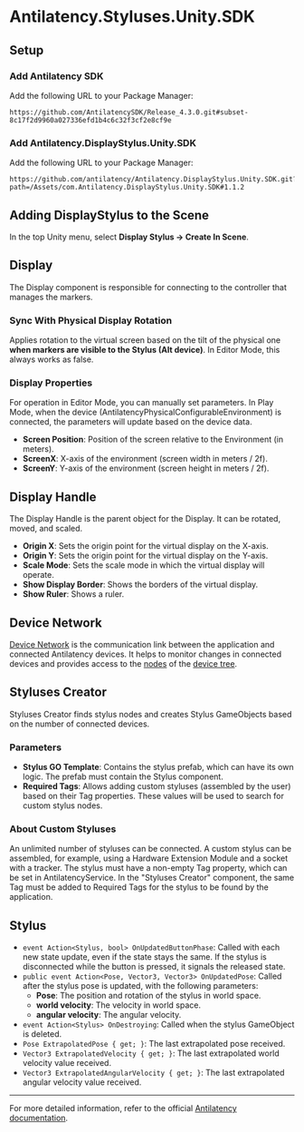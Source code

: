 # Antilatency.Styluses.Unity.SDK

## Setup

### Add Antilatency SDK
Add the following URL to your Package Manager:
```
https://github.com/AntilatencySDK/Release_4.3.0.git#subset-8c17f2d9960a027336efd1b4c6c32f3cf2e8cf9e
```

### Add Antilatency.DisplayStylus.Unity.SDK
Add the following URL to your Package Manager:
```
https://github.com/antilatency/Antilatency.DisplayStylus.Unity.SDK.git?path=/Assets/com.Antilatency.DisplayStylus.Unity.SDK#1.1.2
```

## Adding DisplayStylus to the Scene
In the top Unity menu, select **Display Stylus -> Create In Scene**.

## Display

The Display component is responsible for connecting to the controller that manages the markers.

### Sync With Physical Display Rotation
Applies rotation to the virtual screen based on the tilt of the physical one **when markers are visible to the Stylus (Alt device)**. In Editor Mode, this always works as false.

### Display Properties

For operation in Editor Mode, you can manually set parameters. In Play Mode, when the device (AntilatencyPhysicalConfigurableEnvironment) is connected, the parameters will update based on the device data.

- **Screen Position**: Position of the screen relative to the Environment (in meters).
- **ScreenX**: X-axis of the environment (screen width in meters / 2f).
- **ScreenY**: Y-axis of the environment (screen height in meters / 2f).

## Display Handle

The Display Handle is the parent object for the Display. It can be rotated, moved, and scaled.

- **Origin X**: Sets the origin point for the virtual display on the X-axis.
- **Origin Y**: Sets the origin point for the virtual display on the Y-axis.
- **Scale Mode**: Sets the scale mode in which the virtual display will operate.
- **Show Display Border**: Shows the borders of the virtual display.
- **Show Ruler**: Shows a ruler.

## Device Network

[Device Network](https://developers.antilatency.com/Terms/Antilatency_Device_Network_en.html) is the communication link between the application and connected Antilatency devices. It helps to monitor changes in connected devices and provides access to the [nodes](https://developers.antilatency.com/Terms/Node_en.html) of the [device tree](https://developers.antilatency.com/Terms/Antilatency_Device_Network_en.html#Device_tree).

## Styluses Creator

Styluses Creator finds stylus nodes and creates Stylus GameObjects based on the number of connected devices.

### Parameters

- **Stylus GO Template**: Contains the stylus prefab, which can have its own logic. The prefab must contain the Stylus component.
- **Required Tags**: Allows adding custom styluses (assembled by the user) based on their Tag properties. These values will be used to search for custom stylus nodes.

### About Custom Styluses

An unlimited number of styluses can be connected. A custom stylus can be assembled, for example, using a Hardware Extension Module and a socket with a tracker. The stylus must have a non-empty Tag property, which can be set in AntilatencyService. In the "Styluses Creator" component, the same Tag must be added to Required Tags for the stylus to be found by the application.

## Stylus

- `event Action<Stylus, bool> OnUpdatedButtonPhase`: Called with each new state update, even if the state stays the same. If the stylus is disconnected while the button is pressed, it signals the released state.
- `public event Action<Pose, Vector3, Vector3> OnUpdatedPose`: Called after the stylus pose is updated, with the following parameters:
  - **Pose**: The position and rotation of the stylus in world space.
  - **world velocity**: The velocity in world space.
  - **angular velocity**: The angular velocity.
- `event Action<Stylus> OnDestroying`: Called when the stylus GameObject is deleted.
- `Pose ExtrapolatedPose { get; }`: The last extrapolated pose received.
- `Vector3 ExtrapolatedVelocity { get; }`: The last extrapolated world velocity value received.
- `Vector3 ExtrapolatedAngularVelocity { get; }`: The last extrapolated angular velocity value received.

---

For more detailed information, refer to the official [Antilatency documentation](https://antilatency.com).
